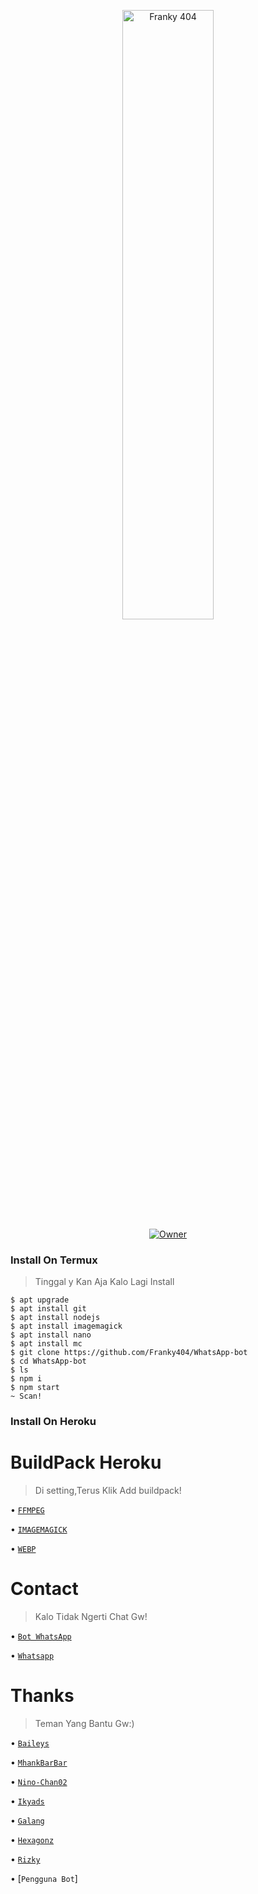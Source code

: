 <p align="center">
    <img src="https://telegra.ph/file/927939c008e2826bc2885.jpg" width="54%" height="50%" alt="Franky 404"/>
    <br>
    <a href="https://wa.me/6283183586629?text=hai"><img title="Owner" src="https://img.shields.io/badge/Creator-Nino-black?style=for-the-badge&logo=windows"></a>
</p>

### Install On Termux
>Tinggal y Kan Aja
Kalo Lagi Install
```
$ apt upgrade
$ apt install git
$ apt install nodejs
$ apt install imagemagick
$ apt install nano
$ apt install mc
$ git clone https://github.com/Franky404/WhatsApp-bot
$ cd WhatsApp-bot
$ ls
$ npm i
$ npm start
~ Scan!
```
### Install On Heroku

# BuildPack Heroku
>Di setting,Terus Klik Add buildpack!

• [`FFMPEG`](https://github.com/jonathanong/heroku-buildpack-ffmpeg-latest.git)

• [`IMAGEMAGICK`](https://github.com/DuckyTeam/heroku-buildpack-imagemagick.git)

• [`WEBP`](https://github.com/clhuang/heroku-buildpack-webp-binaries)

# Contact
>Kalo Tidak Ngerti Chat Gw!

• [`Bot WhatsApp`](https://wa.me/14453006449?text=/help)

• [`Whatsapp`](https://wa.me/6283183586629?text=halo+bang)

 
# Thanks
>Teman Yang Bantu Gw:)

• [`Baileys`](https://github.com/adiwajshing/baileys)

• [`MhankBarBar`](https://github.com/MhankBarBar)

• [`Nino-Chan02`](https://github.com/nino-chan02)

• [`Ikyads`](https://github.com/rizkiadiasa)

• [`Galang`](https://github.com/zobin33)

• [`Hexagonz`](https://github.com/Hexagonz)

• [`Rizky`](https://github.com/Rizky878)

• [`Pengguna Bot`]
